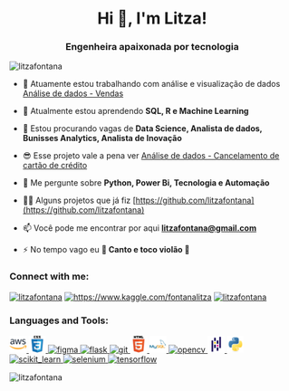 <h1 align="center">Hi 👋, I'm Litza!</h1>
<h3 align="center">Engenheira apaixonada por tecnologia</h3>



<p align="left"> <img src="https://komarev.com/ghpvc/?username=litzafontana&label=Profile%20views&color=0e75b6&style=flat" alt="litzafontana" /> </p>

- 🔭 Atuamente estou trabalhando com análise e visualização de dados [Análise de dados - Vendas](https://github.com/litzafontana/Analise_de_dados_vendas/blob/main/Analise_de_dados_vendas.ipynb)

- 🌱 Atualmente estou aprendendo **SQL, R e Machine Learning**

- 👯 Estou procurando vagas de **Data Science, Analista de dados, Bunisses Analytics, Analista de Inovação**

- :sunglasses: Esse projeto vale a pena ver [Análise de dados - Cancelamento de cartão de crédito](https://github.com/litzafontana/An-lise-de-Dados_Cart-o_de_cr-dito)

- 💬 Me pergunte sobre **Python, Power Bi, Tecnologia e Automação**

- 👨‍💻 Alguns projetos que já fiz [https://github.com/litzafontana](https://github.com/litzafontana)

- 📫 Você pode me encontrar por aqui **litzafontana@gmail.com**

- ⚡ No tempo vago eu **:microphone: Canto e toco violão :guitar:**

<h3 align="left">Connect with me:</h3>
<p align="left">
<a href="https://linkedin.com/in/litzafontana" target="blank"><img align="center" src="https://raw.githubusercontent.com/rahuldkjain/github-profile-readme-generator/master/src/images/icons/Social/linked-in-alt.svg" alt="litzafontana" height="30" width="40" /></a>
<a href="https://kaggle.com/https://www.kaggle.com/fontanalitza" target="blank"><img align="center" src="https://raw.githubusercontent.com/rahuldkjain/github-profile-readme-generator/master/src/images/icons/Social/kaggle.svg" alt="https://www.kaggle.com/fontanalitza" height="30" width="40" /></a>
<a href="https://discord.gg/litzafontana" target="blank"><img align="center" src="https://raw.githubusercontent.com/rahuldkjain/github-profile-readme-generator/master/src/images/icons/Social/discord.svg" alt="litzafontana" height="30" width="40" /></a>
</p>


<h3 align="left">Languages and Tools:</h3>
<p align="left"> <a href="https://aws.amazon.com" target="_blank" rel="noreferrer"> <img src="https://raw.githubusercontent.com/devicons/devicon/master/icons/amazonwebservices/amazonwebservices-original-wordmark.svg" alt="aws" width="30" height="30"/> </a> <a href="https://www.w3schools.com/css/" target="_blank" rel="noreferrer"> <img src="https://raw.githubusercontent.com/devicons/devicon/master/icons/css3/css3-original-wordmark.svg" alt="css3" width="30" height="30"/> </a> <a href="https://www.figma.com/" target="_blank" rel="noreferrer"> <img src="https://www.vectorlogo.zone/logos/figma/figma-icon.svg" alt="figma" width="30" height="30"/> </a> <a href="https://flask.palletsprojects.com/" target="_blank" rel="noreferrer"> <img src="https://www.vectorlogo.zone/logos/pocoo_flask/pocoo_flask-icon.svg" alt="flask" width="30" height="30"/> </a> <a href="https://git-scm.com/" target="_blank" rel="noreferrer"> <img src="https://www.vectorlogo.zone/logos/git-scm/git-scm-icon.svg" alt="git" width="30" height="30"/> </a> <a href="https://www.w3.org/html/" target="_blank" rel="noreferrer"> <img src="https://raw.githubusercontent.com/devicons/devicon/master/icons/html5/html5-original-wordmark.svg" alt="html5" width="30" height="30"/> </a> <a href="https://www.mysql.com/" target="_blank" rel="noreferrer"> <img src="https://raw.githubusercontent.com/devicons/devicon/master/icons/mysql/mysql-original-wordmark.svg" alt="mysql" width="30" height="30"/> </a> <a href="https://opencv.org/" target="_blank" rel="noreferrer"> <img src="https://www.vectorlogo.zone/logos/opencv/opencv-icon.svg" alt="opencv" width="30" height="30"/> </a> <a href="https://pandas.pydata.org/" target="_blank" rel="noreferrer"> <img src="https://raw.githubusercontent.com/devicons/devicon/2ae2a900d2f041da66e950e4d48052658d850630/icons/pandas/pandas-original.svg" alt="pandas" width="30" height="30"/> </a> <a href="https://www.python.org" target="_blank" rel="noreferrer"> <img src="https://raw.githubusercontent.com/devicons/devicon/master/icons/python/python-original.svg" alt="python" width="30" height="30"/> </a> <a href="https://scikit-learn.org/" target="_blank" rel="noreferrer"> <img src="https://upload.wikimedia.org/wikipedia/commons/0/05/Scikit_learn_logo_small.svg" alt="scikit_learn" width="30" height="30"/> </a> <a href="https://www.selenium.dev" target="_blank" rel="noreferrer"> <img src="https://raw.githubusercontent.com/detain/svg-logos/780f25886640cef088af994181646db2f6b1a3f8/svg/selenium-logo.svg" alt="selenium" width="30" height="30"/> </a> <a href="https://www.tensorflow.org" target="_blank" rel="noreferrer"> <img src="https://www.vectorlogo.zone/logos/tensorflow/tensorflow-icon.svg" alt="tensorflow" width="30" height="30"/> </a> </p>



<p><img align="center" src="https://github-readme-stats.vercel.app/api/top-langs?username=litzafontana&show_icons=true&locale=en&layout=compact" alt="litzafontana" /></p>

